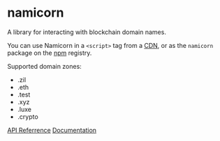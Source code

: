 # namicorn

A library for interacting with blockchain domain names.

You can use Namicorn in a `<script>` tag from a
[CDN](https://unpkg.com/browse/namicorn/build/index.js), or as the `namicorn`
package on the [npm](https://www.npmjs.com/package/namicorn) registry.

Supported domain zones:

- .zil
- .eth
- .test
- .xyz
- .luxe
- .crypto 

[API Referrence](https://unstoppabledomains.github.io/namicorn/)
[Documentation](https://docs.unstoppabledomains.com/#tag/namicorn)
